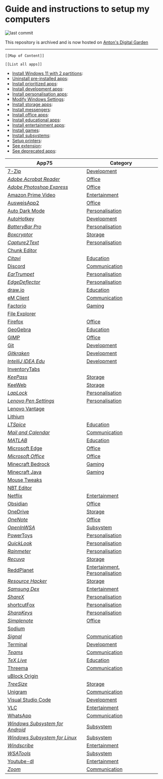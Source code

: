 # Guide and instructions to setup my computers

![last commit](https://img.shields.io/github/last-commit/yetenol/Setup-Computer?color=white)

This repository is archived and is now hosted on [Anton's Digital Garden](https://antonpusch.de/)

---

```dynamic-embed
[[Map of Content]]
```

```dynamic-embed
[[List all apps]]
```


<ul class="dataview list-view-ul"><li><span><a aria-label-position="top" aria-label="notes/Install Windows 11 with 2 partitions.md" data-href="notes/Install Windows 11 with 2 partitions.md" href="notes/Install Windows 11 with 2 partitions.md" class="internal-link" target="_blank" rel="noopener">Install Windows 11 with 2 partitions</a></span>: <ul class="dataview dataview-ul dataview-result-list-ul"></ul></li><li><span><a aria-label-position="top" aria-label="notes/Uninstall pre-installed apps.md" data-href="notes/Uninstall pre-installed apps.md" href="notes/Uninstall pre-installed apps.md" class="internal-link" target="_blank" rel="noopener">Uninstall pre-installed apps</a></span>: <ul class="dataview dataview-ul dataview-result-list-ul"></ul></li><li><span><a aria-label-position="top" aria-label="notes/Install prioritized apps.md" data-href="notes/Install prioritized apps.md" href="notes/Install prioritized apps.md" class="internal-link" target="_blank" rel="noopener">Install prioritized apps</a></span>: <ul class="dataview dataview-ul dataview-result-list-ul"></ul></li><li><span><a aria-label-position="top" aria-label="notes/Install development apps.md" data-href="notes/Install development apps.md" href="notes/Install development apps.md" class="internal-link" target="_blank" rel="noopener">Install development apps</a></span>: <ul class="dataview dataview-ul dataview-result-list-ul"></ul></li><li><span><a aria-label-position="top" aria-label="notes/Install personalisation apps.md" data-href="notes/Install personalisation apps.md" href="notes/Install personalisation apps.md" class="internal-link" target="_blank" rel="noopener">Install personalisation apps</a></span>: <ul class="dataview dataview-ul dataview-result-list-ul"></ul></li><li><span><a aria-label-position="top" aria-label="notes/Modify Windows Settings.md" data-href="notes/Modify Windows Settings.md" href="notes/Modify Windows Settings.md" class="internal-link" target="_blank" rel="noopener">Modify Windows Settings</a></span>: <ul class="dataview dataview-ul dataview-result-list-ul"></ul></li><li><span><a aria-label-position="top" aria-label="notes/Install storage apps.md" data-href="notes/Install storage apps.md" href="notes/Install storage apps.md" class="internal-link" target="_blank" rel="noopener">Install storage apps</a></span>: <ul class="dataview dataview-ul dataview-result-list-ul"></ul></li><li><span><a aria-label-position="top" aria-label="notes/Install messengers.md" data-href="notes/Install messengers.md" href="notes/Install messengers.md" class="internal-link" target="_blank" rel="noopener">Install messengers</a></span>: <ul class="dataview dataview-ul dataview-result-list-ul"></ul></li><li><span><a aria-label-position="top" aria-label="notes/Install office apps.md" data-href="notes/Install office apps.md" href="notes/Install office apps.md" class="internal-link" target="_blank" rel="noopener">Install office apps</a></span>: <ul class="dataview dataview-ul dataview-result-list-ul"></ul></li><li><span><a aria-label-position="top" aria-label="notes/Install educational apps.md" data-href="notes/Install educational apps.md" href="notes/Install educational apps.md" class="internal-link" target="_blank" rel="noopener">Install educational apps</a></span>: <ul class="dataview dataview-ul dataview-result-list-ul"></ul></li><li><span><a aria-label-position="top" aria-label="notes/Install entertainment apps.md" data-href="notes/Install entertainment apps.md" href="notes/Install entertainment apps.md" class="internal-link" target="_blank" rel="noopener">Install entertainment apps</a></span>: <ul class="dataview dataview-ul dataview-result-list-ul"></ul></li><li><span><a aria-label-position="top" aria-label="notes/Install games.md" data-href="notes/Install games.md" href="notes/Install games.md" class="internal-link" target="_blank" rel="noopener">Install games</a></span>: <ul class="dataview dataview-ul dataview-result-list-ul"></ul></li><li><span><a aria-label-position="top" aria-label="notes/Install subsystems.md" data-href="notes/Install subsystems.md" href="notes/Install subsystems.md" class="internal-link" target="_blank" rel="noopener">Install subsystems</a></span>: <ul class="dataview dataview-ul dataview-result-list-ul"></ul></li><li><span><a aria-label-position="top" aria-label="notes/Setup printers.md" data-href="notes/Setup printers.md" href="notes/Setup printers.md" class="internal-link" target="_blank" rel="noopener">Setup printers</a></span>: <ul class="dataview dataview-ul dataview-result-list-ul"></ul></li><li><span><a aria-label-position="top" aria-label="notes/See extension.md" data-href="notes/See extension.md" href="notes/See extension.md" class="internal-link" target="_blank" rel="noopener">See extension</a></span>: <ul class="dataview dataview-ul dataview-result-list-ul"></ul></li><li><span><a aria-label-position="top" aria-label="notes/See deprecated apps.md" data-href="notes/See deprecated apps.md" href="notes/See deprecated apps.md" class="internal-link" target="_blank" rel="noopener">See deprecated apps</a></span>: <ul class="dataview dataview-ul dataview-result-list-ul"></ul></li></ul>

<table class="dataview table-view-table"><thead class="table-view-thead"><tr class="table-view-tr-header"><th class="table-view-th"><span>App</span><span class="dataview small-text">75</span></th><th class="table-view-th"><span>Category</span></th></tr></thead><tbody class="table-view-tbody"><tr><td><span><a aria-label-position="top" aria-label="apps/7-Zip.md" data-href="apps/7-Zip.md" href="apps/7-Zip.md" class="internal-link" target="_blank" rel="noopener">7-Zip</a></span></td><td><span><a aria-label-position="top" aria-label="notes/Install development apps.md" data-href="notes/Install development apps.md" href="notes/Install development apps.md" class="internal-link" target="_blank" rel="noopener">Development</a></span></td></tr><tr><td><span><em><a aria-label-position="top" aria-label="apps/Adobe Acrobat Reader.md" data-href="apps/Adobe Acrobat Reader.md" href="apps/Adobe Acrobat Reader.md" class="internal-link" target="_blank" rel="noopener">Adobe Acrobat Reader</a></em></span></td><td><span><a aria-label-position="top" aria-label="notes/Install office apps.md" data-href="notes/Install office apps.md" href="notes/Install office apps.md" class="internal-link" target="_blank" rel="noopener">Office</a></span></td></tr><tr><td><span><em><a aria-label-position="top" aria-label="apps/Adobe Photoshop Express.md" data-href="apps/Adobe Photoshop Express.md" href="apps/Adobe Photoshop Express.md" class="internal-link" target="_blank" rel="noopener">Adobe Photoshop Express</a></em></span></td><td><span><a aria-label-position="top" aria-label="notes/Install office apps.md" data-href="notes/Install office apps.md" href="notes/Install office apps.md" class="internal-link" target="_blank" rel="noopener">Office</a></span></td></tr><tr><td><span><a aria-label-position="top" aria-label="apps/Amazon Prime Video.md" data-href="apps/Amazon Prime Video.md" href="apps/Amazon Prime Video.md" class="internal-link" target="_blank" rel="noopener">Amazon Prime Video</a></span></td><td><span><a aria-label-position="top" aria-label="notes/Install entertainment apps.md" data-href="notes/Install entertainment apps.md" href="notes/Install entertainment apps.md" class="internal-link" target="_blank" rel="noopener">Entertainment</a></span></td></tr><tr><td><span><a aria-label-position="top" aria-label="apps/AusweisApp2.md" data-href="apps/AusweisApp2.md" href="apps/AusweisApp2.md" class="internal-link" target="_blank" rel="noopener">AusweisApp2</a></span></td><td><span><a aria-label-position="top" aria-label="notes/Install office apps.md" data-href="notes/Install office apps.md" href="notes/Install office apps.md" class="internal-link" target="_blank" rel="noopener">Office</a></span></td></tr><tr><td><span><a aria-label-position="top" aria-label="apps/Auto Dark Mode.md" data-href="apps/Auto Dark Mode.md" href="apps/Auto Dark Mode.md" class="internal-link" target="_blank" rel="noopener">Auto Dark Mode</a></span></td><td><span><a aria-label-position="top" aria-label="notes/Install personalisation apps.md" data-href="notes/Install personalisation apps.md" href="notes/Install personalisation apps.md" class="internal-link" target="_blank" rel="noopener">Personalisation</a></span></td></tr><tr><td><span><a aria-label-position="top" aria-label="apps/AutoHotkey.md" data-href="apps/AutoHotkey.md" href="apps/AutoHotkey.md" class="internal-link" target="_blank" rel="noopener">AutoHotkey</a></span></td><td><span><a aria-label-position="top" aria-label="notes/Install development apps.md" data-href="notes/Install development apps.md" href="notes/Install development apps.md" class="internal-link" target="_blank" rel="noopener">Development</a></span></td></tr><tr><td><span><em><a aria-label-position="top" aria-label="apps/BatteryBar Pro.md" data-href="apps/BatteryBar Pro.md" href="apps/BatteryBar Pro.md" class="internal-link" target="_blank" rel="noopener">BatteryBar Pro</a></em></span></td><td><span><a aria-label-position="top" aria-label="notes/Install personalisation apps.md" data-href="notes/Install personalisation apps.md" href="notes/Install personalisation apps.md" class="internal-link" target="_blank" rel="noopener">Personalisation</a></span></td></tr><tr><td><span><em><a aria-label-position="top" aria-label="apps/Boxcryptor.md" data-href="apps/Boxcryptor.md" href="apps/Boxcryptor.md" class="internal-link" target="_blank" rel="noopener">Boxcryptor</a></em></span></td><td><span><a aria-label-position="top" aria-label="notes/Install storage apps.md" data-href="notes/Install storage apps.md" href="notes/Install storage apps.md" class="internal-link" target="_blank" rel="noopener">Storage</a></span></td></tr><tr><td><span><em><a aria-label-position="top" aria-label="apps/Capture2Text.md" data-href="apps/Capture2Text.md" href="apps/Capture2Text.md" class="internal-link" target="_blank" rel="noopener">Capture2Text</a></em></span></td><td><span><a aria-label-position="top" aria-label="notes/Install personalisation apps.md" data-href="notes/Install personalisation apps.md" href="notes/Install personalisation apps.md" class="internal-link" target="_blank" rel="noopener">Personalisation</a></span></td></tr><tr><td><span><a aria-label-position="top" aria-label="apps/Chunk Editor.md" data-href="apps/Chunk Editor.md" href="apps/Chunk Editor.md" class="internal-link" target="_blank" rel="noopener">Chunk Editor</a></span></td><td><span></span></td></tr><tr><td><span><em><a aria-label-position="top" aria-label="apps/Citavi.md" data-href="apps/Citavi.md" href="apps/Citavi.md" class="internal-link" target="_blank" rel="noopener">Citavi</a></em></span></td><td><span><a aria-label-position="top" aria-label="notes/Install educational apps.md" data-href="notes/Install educational apps.md" href="notes/Install educational apps.md" class="internal-link" target="_blank" rel="noopener">Education</a></span></td></tr><tr><td><span><a aria-label-position="top" aria-label="apps/Discord.md" data-href="apps/Discord.md" href="apps/Discord.md" class="internal-link" target="_blank" rel="noopener">Discord</a></span></td><td><span><a aria-label-position="top" aria-label="notes/Install messengers.md" data-href="notes/Install messengers.md" href="notes/Install messengers.md" class="internal-link" target="_blank" rel="noopener">Communication</a></span></td></tr><tr><td><span><em><a aria-label-position="top" aria-label="apps/EarTrumpet.md" data-href="apps/EarTrumpet.md" href="apps/EarTrumpet.md" class="internal-link" target="_blank" rel="noopener">EarTrumpet</a></em></span></td><td><span><a aria-label-position="top" aria-label="notes/Install personalisation apps.md" data-href="notes/Install personalisation apps.md" href="notes/Install personalisation apps.md" class="internal-link" target="_blank" rel="noopener">Personalisation</a></span></td></tr><tr><td><span><em><a aria-label-position="top" aria-label="apps/EdgeDeflector.md" data-href="apps/EdgeDeflector.md" href="apps/EdgeDeflector.md" class="internal-link" target="_blank" rel="noopener">EdgeDeflector</a></em></span></td><td><span><a aria-label-position="top" aria-label="notes/Install personalisation apps.md" data-href="notes/Install personalisation apps.md" href="notes/Install personalisation apps.md" class="internal-link" target="_blank" rel="noopener">Personalisation</a></span></td></tr><tr><td><span><a aria-label-position="top" aria-label="apps/draw.io.md" data-href="apps/draw.io.md" href="apps/draw.io.md" class="internal-link" target="_blank" rel="noopener">draw.io</a></span></td><td><span><a aria-label-position="top" aria-label="notes/Install educational apps.md" data-href="notes/Install educational apps.md" href="notes/Install educational apps.md" class="internal-link" target="_blank" rel="noopener">Education</a></span></td></tr><tr><td><span><a aria-label-position="top" aria-label="apps/eM Client.md" data-href="apps/eM Client.md" href="apps/eM Client.md" class="internal-link" target="_blank" rel="noopener">eM Client</a></span></td><td><span><a aria-label-position="top" aria-label="notes/Install messengers.md" data-href="notes/Install messengers.md" href="notes/Install messengers.md" class="internal-link" target="_blank" rel="noopener">Communication</a></span></td></tr><tr><td><span><a aria-label-position="top" aria-label="apps/Factorio.md" data-href="apps/Factorio.md" href="apps/Factorio.md" class="internal-link" target="_blank" rel="noopener">Factorio</a></span></td><td><span><a aria-label-position="top" aria-label="notes/Install games.md" data-href="notes/Install games.md" href="notes/Install games.md" class="internal-link" target="_blank" rel="noopener">Gaming</a></span></td></tr><tr><td><span><a aria-label-position="top" aria-label="apps/File Explorer.md" data-href="apps/File Explorer.md" href="apps/File Explorer.md" class="internal-link" target="_blank" rel="noopener">File Explorer</a></span></td><td><span></span></td></tr><tr><td><span><a aria-label-position="top" aria-label="apps/Firefox.md" data-href="apps/Firefox.md" href="apps/Firefox.md" class="internal-link" target="_blank" rel="noopener">Firefox</a></span></td><td><span><a aria-label-position="top" aria-label="notes/Install office apps.md" data-href="notes/Install office apps.md" href="notes/Install office apps.md" class="internal-link" target="_blank" rel="noopener">Office</a></span></td></tr><tr><td><span><a aria-label-position="top" aria-label="apps/GeoGebra.md" data-href="apps/GeoGebra.md" href="apps/GeoGebra.md" class="internal-link" target="_blank" rel="noopener">GeoGebra</a></span></td><td><span><a aria-label-position="top" aria-label="notes/Install educational apps.md" data-href="notes/Install educational apps.md" href="notes/Install educational apps.md" class="internal-link" target="_blank" rel="noopener">Education</a></span></td></tr><tr><td><span><a aria-label-position="top" aria-label="apps/GIMP.md" data-href="apps/GIMP.md" href="apps/GIMP.md" class="internal-link" target="_blank" rel="noopener">GIMP</a></span></td><td><span><a aria-label-position="top" aria-label="notes/Install office apps.md" data-href="notes/Install office apps.md" href="notes/Install office apps.md" class="internal-link" target="_blank" rel="noopener">Office</a></span></td></tr><tr><td><span><a aria-label-position="top" aria-label="apps/Git.md" data-href="apps/Git.md" href="apps/Git.md" class="internal-link" target="_blank" rel="noopener">Git</a></span></td><td><span><a aria-label-position="top" aria-label="notes/Install development apps.md" data-href="notes/Install development apps.md" href="notes/Install development apps.md" class="internal-link" target="_blank" rel="noopener">Development</a></span></td></tr><tr><td><span><em><a aria-label-position="top" aria-label="apps/Gitkraken.md" data-href="apps/Gitkraken.md" href="apps/Gitkraken.md" class="internal-link" target="_blank" rel="noopener">Gitkraken</a></em></span></td><td><span><a aria-label-position="top" aria-label="notes/Install development apps.md" data-href="notes/Install development apps.md" href="notes/Install development apps.md" class="internal-link" target="_blank" rel="noopener">Development</a></span></td></tr><tr><td><span><em><a aria-label-position="top" aria-label="apps/IntelliJ IDEA Edu.md" data-href="apps/IntelliJ IDEA Edu.md" href="apps/IntelliJ IDEA Edu.md" class="internal-link" target="_blank" rel="noopener">IntelliJ IDEA Edu</a></em></span></td><td><span><a aria-label-position="top" aria-label="notes/Install development apps.md" data-href="notes/Install development apps.md" href="notes/Install development apps.md" class="internal-link" target="_blank" rel="noopener">Development</a></span></td></tr><tr><td><span><a aria-label-position="top" aria-label="apps/InventoryTabs.md" data-href="apps/InventoryTabs.md" href="apps/InventoryTabs.md" class="internal-link" target="_blank" rel="noopener">InventoryTabs</a></span></td><td><span></span></td></tr><tr><td><span><em><a aria-label-position="top" aria-label="apps/KeePass.md" data-href="apps/KeePass.md" href="apps/KeePass.md" class="internal-link" target="_blank" rel="noopener">KeePass</a></em></span></td><td><span><a aria-label-position="top" aria-label="notes/Install storage apps.md" data-href="notes/Install storage apps.md" href="notes/Install storage apps.md" class="internal-link" target="_blank" rel="noopener">Storage</a></span></td></tr><tr><td><span><a aria-label-position="top" aria-label="apps/KeeWeb.md" data-href="apps/KeeWeb.md" href="apps/KeeWeb.md" class="internal-link" target="_blank" rel="noopener">KeeWeb</a></span></td><td><span><a aria-label-position="top" aria-label="notes/Install storage apps.md" data-href="notes/Install storage apps.md" href="notes/Install storage apps.md" class="internal-link" target="_blank" rel="noopener">Storage</a></span></td></tr><tr><td><span><em><a aria-label-position="top" aria-label="apps/LapLock.md" data-href="apps/LapLock.md" href="apps/LapLock.md" class="internal-link" target="_blank" rel="noopener">LapLock</a></em></span></td><td><span><a aria-label-position="top" aria-label="notes/Install personalisation apps.md" data-href="notes/Install personalisation apps.md" href="notes/Install personalisation apps.md" class="internal-link" target="_blank" rel="noopener">Personalisation</a></span></td></tr><tr><td><span><em><a aria-label-position="top" aria-label="apps/Lenovo Pen Settings.md" data-href="apps/Lenovo Pen Settings.md" href="apps/Lenovo Pen Settings.md" class="internal-link" target="_blank" rel="noopener">Lenovo Pen Settings</a></em></span></td><td><span><a aria-label-position="top" aria-label="notes/Install personalisation apps.md" data-href="notes/Install personalisation apps.md" href="notes/Install personalisation apps.md" class="internal-link" target="_blank" rel="noopener">Personalisation</a></span></td></tr><tr><td><span><a aria-label-position="top" aria-label="apps/Lenovo Vantage.md" data-href="apps/Lenovo Vantage.md" href="apps/Lenovo Vantage.md" class="internal-link" target="_blank" rel="noopener">Lenovo Vantage</a></span></td><td><span></span></td></tr><tr><td><span><a aria-label-position="top" aria-label="apps/Lithium.md" data-href="apps/Lithium.md" href="apps/Lithium.md" class="internal-link" target="_blank" rel="noopener">Lithium</a></span></td><td><span></span></td></tr><tr><td><span><em><a aria-label-position="top" aria-label="apps/LTSpice.md" data-href="apps/LTSpice.md" href="apps/LTSpice.md" class="internal-link" target="_blank" rel="noopener">LTSpice</a></em></span></td><td><span><a aria-label-position="top" aria-label="notes/Install educational apps.md" data-href="notes/Install educational apps.md" href="notes/Install educational apps.md" class="internal-link" target="_blank" rel="noopener">Education</a></span></td></tr><tr><td><span><em><a aria-label-position="top" aria-label="apps/Mail and Calendar.md" data-href="apps/Mail and Calendar.md" href="apps/Mail and Calendar.md" class="internal-link" target="_blank" rel="noopener">Mail and Calendar</a></em></span></td><td><span><a aria-label-position="top" aria-label="notes/Install messengers.md" data-href="notes/Install messengers.md" href="notes/Install messengers.md" class="internal-link" target="_blank" rel="noopener">Communication</a></span></td></tr><tr><td><span><em><a aria-label-position="top" aria-label="apps/MATLAB.md" data-href="apps/MATLAB.md" href="apps/MATLAB.md" class="internal-link" target="_blank" rel="noopener">MATLAB</a></em></span></td><td><span><a aria-label-position="top" aria-label="notes/Install educational apps.md" data-href="notes/Install educational apps.md" href="notes/Install educational apps.md" class="internal-link" target="_blank" rel="noopener">Education</a></span></td></tr><tr><td><span><a aria-label-position="top" aria-label="apps/Microsoft Edge.md" data-href="apps/Microsoft Edge.md" href="apps/Microsoft Edge.md" class="internal-link" target="_blank" rel="noopener">Microsoft Edge</a></span></td><td><span><a aria-label-position="top" aria-label="notes/Install office apps.md" data-href="notes/Install office apps.md" href="notes/Install office apps.md" class="internal-link" target="_blank" rel="noopener">Office</a></span></td></tr><tr><td><span><em><a aria-label-position="top" aria-label="apps/Microsoft Office.md" data-href="apps/Microsoft Office.md" href="apps/Microsoft Office.md" class="internal-link" target="_blank" rel="noopener">Microsoft Office</a></em></span></td><td><span><a aria-label-position="top" aria-label="notes/Install office apps.md" data-href="notes/Install office apps.md" href="notes/Install office apps.md" class="internal-link" target="_blank" rel="noopener">Office</a></span></td></tr><tr><td><span><a aria-label-position="top" aria-label="apps/Minecraft Bedrock.md" data-href="apps/Minecraft Bedrock.md" href="apps/Minecraft Bedrock.md" class="internal-link" target="_blank" rel="noopener">Minecraft Bedrock</a></span></td><td><span><a aria-label-position="top" aria-label="notes/Install games.md" data-href="notes/Install games.md" href="notes/Install games.md" class="internal-link" target="_blank" rel="noopener">Gaming</a></span></td></tr><tr><td><span><a aria-label-position="top" aria-label="apps/Minecraft Java.md" data-href="apps/Minecraft Java.md" href="apps/Minecraft Java.md" class="internal-link" target="_blank" rel="noopener">Minecraft Java</a></span></td><td><span><a aria-label-position="top" aria-label="notes/Install games.md" data-href="notes/Install games.md" href="notes/Install games.md" class="internal-link" target="_blank" rel="noopener">Gaming</a></span></td></tr><tr><td><span><a aria-label-position="top" aria-label="apps/Mouse Tweaks.md" data-href="apps/Mouse Tweaks.md" href="apps/Mouse Tweaks.md" class="internal-link" target="_blank" rel="noopener">Mouse Tweaks</a></span></td><td><span></span></td></tr><tr><td><span><a aria-label-position="top" aria-label="apps/NBT Editor.md" data-href="apps/NBT Editor.md" href="apps/NBT Editor.md" class="internal-link" target="_blank" rel="noopener">NBT Editor</a></span></td><td><span></span></td></tr><tr><td><span><a aria-label-position="top" aria-label="apps/Netflix.md" data-href="apps/Netflix.md" href="apps/Netflix.md" class="internal-link" target="_blank" rel="noopener">Netflix</a></span></td><td><span><a aria-label-position="top" aria-label="notes/Install entertainment apps.md" data-href="notes/Install entertainment apps.md" href="notes/Install entertainment apps.md" class="internal-link" target="_blank" rel="noopener">Entertainment</a></span></td></tr><tr><td><span><a aria-label-position="top" aria-label="apps/Obsidian.md" data-href="apps/Obsidian.md" href="apps/Obsidian.md" class="internal-link" target="_blank" rel="noopener">Obsidian</a></span></td><td><span><a aria-label-position="top" aria-label="notes/Install office apps.md" data-href="notes/Install office apps.md" href="notes/Install office apps.md" class="internal-link" target="_blank" rel="noopener">Office</a></span></td></tr><tr><td><span><a aria-label-position="top" aria-label="apps/OneDrive.md" data-href="apps/OneDrive.md" href="apps/OneDrive.md" class="internal-link" target="_blank" rel="noopener">OneDrive</a></span></td><td><span><a aria-label-position="top" aria-label="notes/Install storage apps.md" data-href="notes/Install storage apps.md" href="notes/Install storage apps.md" class="internal-link" target="_blank" rel="noopener">Storage</a></span></td></tr><tr><td><span><em><a aria-label-position="top" aria-label="apps/OneNote.md" data-href="apps/OneNote.md" href="apps/OneNote.md" class="internal-link" target="_blank" rel="noopener">OneNote</a></em></span></td><td><span><a aria-label-position="top" aria-label="notes/Install office apps.md" data-href="notes/Install office apps.md" href="notes/Install office apps.md" class="internal-link" target="_blank" rel="noopener">Office</a></span></td></tr><tr><td><span><em><a aria-label-position="top" aria-label="apps/OpenInWSA.md" data-href="apps/OpenInWSA.md" href="apps/OpenInWSA.md" class="internal-link" target="_blank" rel="noopener">OpenInWSA</a></em></span></td><td><span><a aria-label-position="top" aria-label="notes/Install subsystems.md" data-href="notes/Install subsystems.md" href="notes/Install subsystems.md" class="internal-link" target="_blank" rel="noopener">Subsystem</a></span></td></tr><tr><td><span><a aria-label-position="top" aria-label="apps/PowerToys.md" data-href="apps/PowerToys.md" href="apps/PowerToys.md" class="internal-link" target="_blank" rel="noopener">PowerToys</a></span></td><td><span><a aria-label-position="top" aria-label="notes/Install personalisation apps.md" data-href="notes/Install personalisation apps.md" href="notes/Install personalisation apps.md" class="internal-link" target="_blank" rel="noopener">Personalisation</a></span></td></tr><tr><td><span><em><a aria-label-position="top" aria-label="apps/QuickLook.md" data-href="apps/QuickLook.md" href="apps/QuickLook.md" class="internal-link" target="_blank" rel="noopener">QuickLook</a></em></span></td><td><span><a aria-label-position="top" aria-label="notes/Install personalisation apps.md" data-href="notes/Install personalisation apps.md" href="notes/Install personalisation apps.md" class="internal-link" target="_blank" rel="noopener">Personalisation</a></span></td></tr><tr><td><span><em><a aria-label-position="top" aria-label="apps/Rainmeter.md" data-href="apps/Rainmeter.md" href="apps/Rainmeter.md" class="internal-link" target="_blank" rel="noopener">Rainmeter</a></em></span></td><td><span><a aria-label-position="top" aria-label="notes/Install personalisation apps.md" data-href="notes/Install personalisation apps.md" href="notes/Install personalisation apps.md" class="internal-link" target="_blank" rel="noopener">Personalisation</a></span></td></tr><tr><td><span><em><a aria-label-position="top" aria-label="apps/Recuva.md" data-href="apps/Recuva.md" href="apps/Recuva.md" class="internal-link" target="_blank" rel="noopener">Recuva</a></em></span></td><td><span><a aria-label-position="top" aria-label="notes/Install storage apps.md" data-href="notes/Install storage apps.md" href="notes/Install storage apps.md" class="internal-link" target="_blank" rel="noopener">Storage</a></span></td></tr><tr><td><span><a aria-label-position="top" aria-label="apps/ReddPlanet.md" data-href="apps/ReddPlanet.md" href="apps/ReddPlanet.md" class="internal-link" target="_blank" rel="noopener">ReddPlanet</a></span></td><td><span><a aria-label-position="top" aria-label="notes/Install entertainment apps.md" data-href="notes/Install entertainment apps.md" href="notes/Install entertainment apps.md" class="internal-link" target="_blank" rel="noopener">Entertainment</a>, <a aria-label-position="top" aria-label="notes/Install personalisation apps.md" data-href="notes/Install personalisation apps.md" href="notes/Install personalisation apps.md" class="internal-link" target="_blank" rel="noopener">Personalisation</a></span></td></tr><tr><td><span><em><a aria-label-position="top" aria-label="apps/Resource Hacker.md" data-href="apps/Resource Hacker.md" href="apps/Resource Hacker.md" class="internal-link" target="_blank" rel="noopener">Resource Hacker</a></em></span></td><td><span><a aria-label-position="top" aria-label="notes/Install storage apps.md" data-href="notes/Install storage apps.md" href="notes/Install storage apps.md" class="internal-link" target="_blank" rel="noopener">Storage</a></span></td></tr><tr><td><span><em><a aria-label-position="top" aria-label="apps/Samsung Dex.md" data-href="apps/Samsung Dex.md" href="apps/Samsung Dex.md" class="internal-link" target="_blank" rel="noopener">Samsung Dex</a></em></span></td><td><span><a aria-label-position="top" aria-label="notes/Install entertainment apps.md" data-href="notes/Install entertainment apps.md" href="notes/Install entertainment apps.md" class="internal-link" target="_blank" rel="noopener">Entertainment</a></span></td></tr><tr><td><span><em><a aria-label-position="top" aria-label="apps/ShareX.md" data-href="apps/ShareX.md" href="apps/ShareX.md" class="internal-link" target="_blank" rel="noopener">ShareX</a></em></span></td><td><span><a aria-label-position="top" aria-label="notes/Install personalisation apps.md" data-href="notes/Install personalisation apps.md" href="notes/Install personalisation apps.md" class="internal-link" target="_blank" rel="noopener">Personalisation</a></span></td></tr><tr><td><span><a aria-label-position="top" aria-label="apps/shortcutFox.md" data-href="apps/shortcutFox.md" href="apps/shortcutFox.md" class="internal-link" target="_blank" rel="noopener">shortcutFox</a></span></td><td><span><a aria-label-position="top" aria-label="notes/Install personalisation apps.md" data-href="notes/Install personalisation apps.md" href="notes/Install personalisation apps.md" class="internal-link" target="_blank" rel="noopener">Personalisation</a></span></td></tr><tr><td><span><em><a aria-label-position="top" aria-label="apps/SharpKeys.md" data-href="apps/SharpKeys.md" href="apps/SharpKeys.md" class="internal-link" target="_blank" rel="noopener">SharpKeys</a></em></span></td><td><span><a aria-label-position="top" aria-label="notes/Install personalisation apps.md" data-href="notes/Install personalisation apps.md" href="notes/Install personalisation apps.md" class="internal-link" target="_blank" rel="noopener">Personalisation</a></span></td></tr><tr><td><span><em><a aria-label-position="top" aria-label="apps/Simplenote.md" data-href="apps/Simplenote.md" href="apps/Simplenote.md" class="internal-link" target="_blank" rel="noopener">Simplenote</a></em></span></td><td><span><a aria-label-position="top" aria-label="notes/Install office apps.md" data-href="notes/Install office apps.md" href="notes/Install office apps.md" class="internal-link" target="_blank" rel="noopener">Office</a></span></td></tr><tr><td><span><a aria-label-position="top" aria-label="apps/Sodium.md" data-href="apps/Sodium.md" href="apps/Sodium.md" class="internal-link" target="_blank" rel="noopener">Sodium</a></span></td><td><span></span></td></tr><tr><td><span><em><a aria-label-position="top" aria-label="apps/Signal.md" data-href="apps/Signal.md" href="apps/Signal.md" class="internal-link" target="_blank" rel="noopener">Signal</a></em></span></td><td><span><a aria-label-position="top" aria-label="notes/Install messengers.md" data-href="notes/Install messengers.md" href="notes/Install messengers.md" class="internal-link" target="_blank" rel="noopener">Communication</a></span></td></tr><tr><td><span><a aria-label-position="top" aria-label="apps/Terminal.md" data-href="apps/Terminal.md" href="apps/Terminal.md" class="internal-link" target="_blank" rel="noopener">Terminal</a></span></td><td><span><a aria-label-position="top" aria-label="notes/Install development apps.md" data-href="notes/Install development apps.md" href="notes/Install development apps.md" class="internal-link" target="_blank" rel="noopener">Development</a></span></td></tr><tr><td><span><em><a aria-label-position="top" aria-label="apps/Teams.md" data-href="apps/Teams.md" href="apps/Teams.md" class="internal-link" target="_blank" rel="noopener">Teams</a></em></span></td><td><span><a aria-label-position="top" aria-label="notes/Install messengers.md" data-href="notes/Install messengers.md" href="notes/Install messengers.md" class="internal-link" target="_blank" rel="noopener">Communication</a></span></td></tr><tr><td><span><em><a aria-label-position="top" aria-label="apps/TeX Live.md" data-href="apps/TeX Live.md" href="apps/TeX Live.md" class="internal-link" target="_blank" rel="noopener">TeX Live</a></em></span></td><td><span><a aria-label-position="top" aria-label="notes/Install educational apps.md" data-href="notes/Install educational apps.md" href="notes/Install educational apps.md" class="internal-link" target="_blank" rel="noopener">Education</a></span></td></tr><tr><td><span><a aria-label-position="top" aria-label="apps/Threema.md" data-href="apps/Threema.md" href="apps/Threema.md" class="internal-link" target="_blank" rel="noopener">Threema</a></span></td><td><span><a aria-label-position="top" aria-label="notes/Install messengers.md" data-href="notes/Install messengers.md" href="notes/Install messengers.md" class="internal-link" target="_blank" rel="noopener">Communication</a></span></td></tr><tr><td><span><a aria-label-position="top" aria-label="apps/uBlock Origin.md" data-href="apps/uBlock Origin.md" href="apps/uBlock Origin.md" class="internal-link" target="_blank" rel="noopener">uBlock Origin</a></span></td><td><span></span></td></tr><tr><td><span><em><a aria-label-position="top" aria-label="apps/TreeSize.md" data-href="apps/TreeSize.md" href="apps/TreeSize.md" class="internal-link" target="_blank" rel="noopener">TreeSize</a></em></span></td><td><span><a aria-label-position="top" aria-label="notes/Install storage apps.md" data-href="notes/Install storage apps.md" href="notes/Install storage apps.md" class="internal-link" target="_blank" rel="noopener">Storage</a></span></td></tr><tr><td><span><a aria-label-position="top" aria-label="apps/Unigram.md" data-href="apps/Unigram.md" href="apps/Unigram.md" class="internal-link" target="_blank" rel="noopener">Unigram</a></span></td><td><span><a aria-label-position="top" aria-label="notes/Install messengers.md" data-href="notes/Install messengers.md" href="notes/Install messengers.md" class="internal-link" target="_blank" rel="noopener">Communication</a></span></td></tr><tr><td><span><a aria-label-position="top" aria-label="apps/Visual Studio Code.md" data-href="apps/Visual Studio Code.md" href="apps/Visual Studio Code.md" class="internal-link" target="_blank" rel="noopener">Visual Studio Code</a></span></td><td><span><a aria-label-position="top" aria-label="notes/Install development apps.md" data-href="notes/Install development apps.md" href="notes/Install development apps.md" class="internal-link" target="_blank" rel="noopener">Development</a></span></td></tr><tr><td><span><a aria-label-position="top" aria-label="apps/VLC.md" data-href="apps/VLC.md" href="apps/VLC.md" class="internal-link" target="_blank" rel="noopener">VLC</a></span></td><td><span><a aria-label-position="top" aria-label="notes/Install entertainment apps.md" data-href="notes/Install entertainment apps.md" href="notes/Install entertainment apps.md" class="internal-link" target="_blank" rel="noopener">Entertainment</a></span></td></tr><tr><td><span><a aria-label-position="top" aria-label="apps/WhatsApp.md" data-href="apps/WhatsApp.md" href="apps/WhatsApp.md" class="internal-link" target="_blank" rel="noopener">WhatsApp</a></span></td><td><span><a aria-label-position="top" aria-label="notes/Install messengers.md" data-href="notes/Install messengers.md" href="notes/Install messengers.md" class="internal-link" target="_blank" rel="noopener">Communication</a></span></td></tr><tr><td><span><em><a aria-label-position="top" aria-label="apps/Windows Subsystem for Android.md" data-href="apps/Windows Subsystem for Android.md" href="apps/Windows Subsystem for Android.md" class="internal-link" target="_blank" rel="noopener">Windows Subsystem for Android</a></em></span></td><td><span><a aria-label-position="top" aria-label="notes/Install subsystems.md" data-href="notes/Install subsystems.md" href="notes/Install subsystems.md" class="internal-link" target="_blank" rel="noopener">Subsystem</a></span></td></tr><tr><td><span><em><a aria-label-position="top" aria-label="apps/Windows Subsystem for Linux.md" data-href="apps/Windows Subsystem for Linux.md" href="apps/Windows Subsystem for Linux.md" class="internal-link" target="_blank" rel="noopener">Windows Subsystem for Linux</a></em></span></td><td><span><a aria-label-position="top" aria-label="notes/Install subsystems.md" data-href="notes/Install subsystems.md" href="notes/Install subsystems.md" class="internal-link" target="_blank" rel="noopener">Subsystem</a></span></td></tr><tr><td><span><em><a aria-label-position="top" aria-label="apps/Windscribe.md" data-href="apps/Windscribe.md" href="apps/Windscribe.md" class="internal-link" target="_blank" rel="noopener">Windscribe</a></em></span></td><td><span><a aria-label-position="top" aria-label="notes/Install entertainment apps.md" data-href="notes/Install entertainment apps.md" href="notes/Install entertainment apps.md" class="internal-link" target="_blank" rel="noopener">Entertainment</a></span></td></tr><tr><td><span><em><a aria-label-position="top" aria-label="apps/WSATools.md" data-href="apps/WSATools.md" href="apps/WSATools.md" class="internal-link" target="_blank" rel="noopener">WSATools</a></em></span></td><td><span><a aria-label-position="top" aria-label="notes/Install subsystems.md" data-href="notes/Install subsystems.md" href="notes/Install subsystems.md" class="internal-link" target="_blank" rel="noopener">Subsystem</a></span></td></tr><tr><td><span><a aria-label-position="top" aria-label="apps/Youtube-dl.md" data-href="apps/Youtube-dl.md" href="apps/Youtube-dl.md" class="internal-link" target="_blank" rel="noopener">Youtube-dl</a></span></td><td><span><a aria-label-position="top" aria-label="notes/Install entertainment apps.md" data-href="notes/Install entertainment apps.md" href="notes/Install entertainment apps.md" class="internal-link" target="_blank" rel="noopener">Entertainment</a></span></td></tr><tr><td><span><em><a aria-label-position="top" aria-label="apps/Zoom.md" data-href="apps/Zoom.md" href="apps/Zoom.md" class="internal-link" target="_blank" rel="noopener">Zoom</a></em></span></td><td><span><a aria-label-position="top" aria-label="notes/Install messengers.md" data-href="notes/Install messengers.md" href="notes/Install messengers.md" class="internal-link" target="_blank" rel="noopener">Communication</a></span></td></tr></tbody></table>

